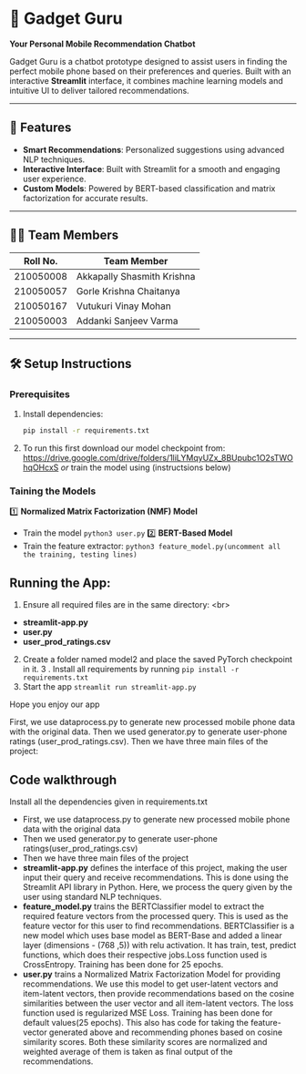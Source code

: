 # 📱 Gadget Guru  
**Your Personal Mobile Recommendation Chatbot**  

Gadget Guru is a chatbot prototype designed to assist users in finding the perfect mobile phone based on their preferences and queries. Built with an interactive **Streamlit** interface, it combines machine learning models and intuitive UI to deliver tailored recommendations.  

---

## 🚀 Features
- **Smart Recommendations**: Personalized suggestions using advanced NLP techniques.  
- **Interactive Interface**: Built with Streamlit for a smooth and engaging user experience.  
- **Custom Models**: Powered by BERT-based classification and matrix factorization for accurate results.  

---

## 🧑‍💻 Team Members  
| Roll No.     | Team Member                  |  
|--------------|------------------------------|  
| 210050008    | Akkapally Shasmith Krishna   |  
| 210050057    | Gorle Krishna Chaitanya      |  
| 210050167    | Vutukuri Vinay Mohan         |  
| 210050003    | Addanki Sanjeev Varma        |  

---

## 🛠️ Setup Instructions  

### Prerequisites
1. Install dependencies:  
   ```bash
   pip install -r requirements.txt
2. To run this first download our model checkpoint from:
https://drive.google.com/drive/folders/1liLYMqyUZx_8BUpubc1O2sTWOhqOHcxS
_or_ train the model using (instructsions below)

### Taining the Models
1️⃣ **Normalized Matrix Factorization (NMF) Model**
- Train the model
`python3 user.py`
2️⃣ **BERT-Based Model**
- Train the feature extractor:
`python3 feature_model.py(uncomment all the training, testing lines)`


## Running the App:
1. Ensure all required files are in the same directory:
<br\>
- **streamlit-app.py**
- **user.py**
- **user_prod_ratings.csv**
2. Create a folder named model2 and place the saved PyTorch checkpoint in it.
3 . Install all requirements by running 
`pip install -r requirements.txt`
4. Start the app
`streamlit run streamlit-app.py`

Hope you enjoy our app

First, we use dataprocess.py to generate new processed mobile phone data with the original data.
Then we used generator.py to generate user-phone ratings (user_prod_ratings.csv).
Then we have three main files of the project:

## Code walkthrough
Install all the dependencies given in requirements.txt

-  First, we use dataprocess.py to generate new processed mobile phone data with the original data
-  Then we used generator.py to generate user-phone ratings(user_prod_ratings.csv)
-  Then we have three main files of the project
-  **streamlit-app.py** defines the interface of this project, making the user input their query and receive recommendations. This is done using the Streamlit API library in Python. Here, we process the query given by the user using standard NLP techniques.
- **feature_model.py** trains the BERTClassifier model to extract the required feature vectors from the processed query. This is used as the feature vector for this user to find recommendations. BERTClassifier is a new model which uses base model as BERT-Base and added a linear layer (dimensions - (768 ,5)) with relu activation. It has train, test, predict functions, which does their respective jobs.Loss function used is CrossEntropy. Training has been done for 25 epochs.
-  **user.py** trains a Normalized Matrix Factorization Model for providing recommendations. We use this model to get user-latent vectors and item-latent vectors, then provide recommendations based on the cosine similarities between the user vector and all item-latent vectors. The loss function used is regularized MSE Loss. Training has been done for default values(25 epochs). This also has code for taking the feature-vector generated above and recommending phones based on cosine similarity scores. Both these similarity scores are normalized and weighted average of them is taken as final output of the recommendations.
